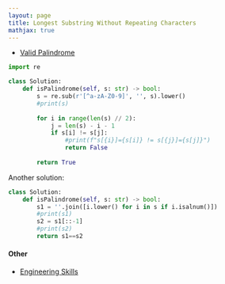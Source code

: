 ```yaml
---
layout: page
title: Longest Substring Without Repeating Characters
mathjax: true
---
```


* [Valid Palindrome](https://leetcode.com/problems/valid-palindrome/)
```python
import re

class Solution:
    def isPalindrome(self, s: str) -> bool:
        s = re.sub(r'[^a-zA-Z0-9]', '', s).lower()
        #print(s)
        
        for i in range(len(s) // 2):
            j = len(s) - i - 1
            if s[i] != s[j]:
                #print(f"s[{i}]={s[i]} != s[{j}]={s[j]}")
                return False
        
        return True
```

Another solution:

```python
class Solution:
    def isPalindrome(self, s: str) -> bool:
        s1 = ''.join([i.lower() for i in s if i.isalnum()])
        #print(s1)
        s2 = s1[::-1]
        #print(s2)
        return s1==s2
```

#### Other
* [Engineering Skills](/engineering_skills)